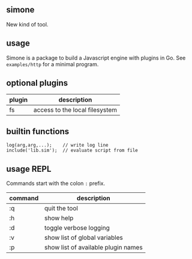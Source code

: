 ## simone

New kind of tool.

## usage 

Simone is a package to build a Javascript engine with plugins in Go.
See `examples/http` for a minimal program. 

## optional plugins

| plugin | description
|-|-
| fs | access to the local filesystem
## builtin functions

    log(arg,arg,...);    // write log line
    include('lib.sim');  // evaluate script from file
## usage REPL

Commands start with the colon `:` prefix.

| command | description
|-|-
|:q| quit the tool
|:h| show help
|:d| toggle verbose logging
|:v| show list of global variables
|:p| show list of available plugin names
